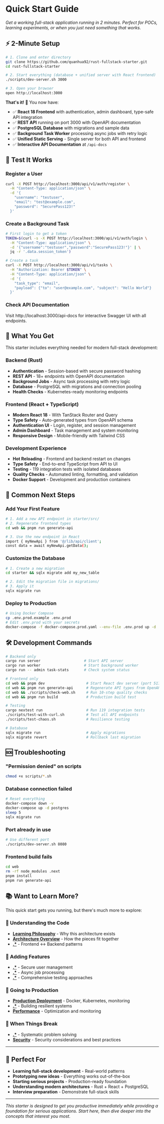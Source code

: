 # Quick Start Guide

*Get a working full-stack application running in 2 minutes. Perfect for POCs, learning experiments, or when you just need something that works.*

## ⚡ 2-Minute Setup

```bash
# 1. Clone and enter directory
git clone https://github.com/quanhua92/rust-fullstack-starter.git
cd rust-fullstack-starter

# 2. Start everything (database + unified server with React frontend)
./scripts/dev-server.sh 3000

# 3. Open your browser
open http://localhost:3000
```

**That's it!** 🎉 You now have:
- ✅ **React 18 Frontend** with authentication, admin dashboard, type-safe API integration
- ✅ **REST API** running on port 3000 with OpenAPI documentation
- ✅ **PostgreSQL Database** with migrations and sample data
- ✅ **Background Task Worker** processing async jobs with retry logic
- ✅ **Unified Static Serving** - Single server for both API and frontend
- ✅ **Interactive API Documentation** at `/api-docs`

## 🧪 Test It Works

### Register a User
```bash
curl -X POST http://localhost:3000/api/v1/auth/register \
  -H "Content-Type: application/json" \
  -d '{
    "username": "testuser",
    "email": "test@example.com", 
    "password": "SecurePass123!"
  }'
```

### Create a Background Task
```bash
# First login to get a token
TOKEN=$(curl -s -X POST http://localhost:3000/api/v1/auth/login \
  -H "Content-Type: application/json" \
  -d '{"username":"testuser","password":"SecurePass123!"}' | \
  jq -r '.data.session_token')

# Create a task
curl -X POST http://localhost:3000/api/v1/tasks \
  -H "Authorization: Bearer $TOKEN" \
  -H "Content-Type: application/json" \
  -d '{
    "task_type": "email",
    "payload": {"to": "user@example.com", "subject": "Hello World"}
  }'
```

### Check API Documentation
Visit http://localhost:3000/api-docs for interactive Swagger UI with all endpoints.

## 🎯 What You Get

This starter includes everything needed for modern full-stack development:

### **Backend (Rust)**
- **Authentication** - Session-based with secure password hashing
- **REST API** - 18+ endpoints with OpenAPI documentation  
- **Background Jobs** - Async task processing with retry logic
- **Database** - PostgreSQL with migrations and connection pooling
- **Health Checks** - Kubernetes-ready monitoring endpoints

### **Frontend (React + TypeScript)**
- **Modern React 18** - With TanStack Router and Query
- **Type Safety** - Auto-generated types from OpenAPI schema
- **Authentication UI** - Login, register, and session management
- **Admin Dashboard** - Task management and system monitoring
- **Responsive Design** - Mobile-friendly with Tailwind CSS

### **Development Experience**
- **Hot Reloading** - Frontend and backend restart on changes
- **Type Safety** - End-to-end TypeScript from API to UI
- **Testing** - 119 integration tests with isolated databases
- **Quality Checks** - Automated linting, formatting, and validation
- **Docker Support** - Development and production containers

## 🚀 Common Next Steps

### Add Your First Feature
```bash
# 1. Add a new API endpoint in starter/src/
# 2. Regenerate frontend types
cd web && pnpm run generate-api

# 3. Use the new endpoint in React
import { myNewApi } from '@/lib/api/client';
const data = await myNewApi.getData();
```

### Customize the Database
```bash
# 1. Create a new migration
cd starter && sqlx migrate add my_new_table

# 2. Edit the migration file in migrations/
# 3. Apply it
sqlx migrate run
```

### Deploy to Production
```bash
# Using Docker Compose
cp .env.prod.example .env.prod
# Edit .env.prod with your secrets
docker-compose -f docker-compose.prod.yaml --env-file .env.prod up -d
```

## 🛠️ Development Commands

```bash
# Backend only
cargo run server                    # Start API server
cargo run worker                    # Start background worker
cargo run -- admin task-stats       # Check system status

# Frontend only  
cd web && pnpm dev                   # Start React dev server (port 5173)
cd web && pnpm run generate-api      # Regenerate API types from OpenAPI
cd web && ./scripts/check-web.sh     # Run 10-step quality checks
cd web && pnpm run build             # Production build test

# Testing
cargo nextest run                    # Run 119 integration tests
./scripts/test-with-curl.sh          # Test all API endpoints
./scripts/test-chaos.sh              # Resilience testing

# Database
sqlx migrate run                     # Apply migrations
sqlx migrate revert                  # Rollback last migration
```

## 🆘 Troubleshooting

### "Permission denied" on scripts
```bash
chmod +x scripts/*.sh
```

### Database connection failed
```bash
# Reset everything
docker-compose down -v
docker-compose up -d postgres
sleep 5
sqlx migrate run
```

### Port already in use
```bash
# Use different port
./scripts/dev-server.sh 8080
```

### Frontend build fails
```bash
cd web
rm -rf node_modules .next
pnpm install
pnpm run generate-api
```

## 📚 Want to Learn More?

This quick start gets you running, but there's much more to explore:

### **📖 Understanding the Code**
- **[Learning Philosophy](../guides/learning-philosophy.md)** - Why this architecture exists
- **[Architecture Overview](../guides/01-architecture.md)** - How the pieces fit together
- **[.*](../guides/10-web-frontend-integration.md)** - Frontend ↔ Backend patterns

### **🔧 Adding Features**
- **[.*](../guides/02-authentication.md)** - Secure user management
- **[.*](../guides/04-background-tasks.md)** - Async job processing
- **[.*](../guides/08-testing.md)** - Comprehensive testing approaches

### **🚢 Going to Production**
- **[Production Deployment](production-deployment.md)** - Docker, Kubernetes, monitoring
- **[.*](../guides/09-chaos-testing.md)** - Building resilient systems
- **[Performance](reliability.md)** - Optimization and monitoring

### **🐛 When Things Break**
- **[.*](../guides/11-debugging-and-troubleshooting.md)** - Systematic problem solving
- **[Security](security.md)** - Security considerations and best practices

---

## 🎯 Perfect For

- **Learning full-stack development** - Real-world patterns
- **Prototyping new ideas** - Everything works out-of-the-box  
- **Starting serious projects** - Production-ready foundation
- **Understanding modern architectures** - Rust + React + PostgreSQL
- **Interview preparation** - Demonstrate full-stack skills

---

*This starter is designed to get you productive immediately while providing a foundation for serious applications. Start here, then dive deeper into the concepts that interest you most.*